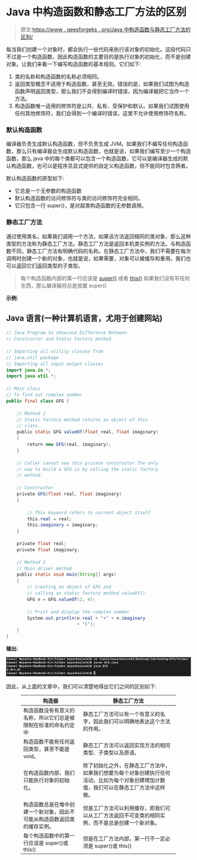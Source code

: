 # Java 中构造函数和静态工厂方法的区别

> 原文:[https://www . geesforgeks . org/Java 中构造函数与静态工厂方法的区别/](https://www.geeksforgeeks.org/difference-between-constructor-and-static-factory-method-in-java/)

每当我们创建一个对象时，都会执行一些代码来执行该对象的初始化。这段代码只不过是一个构造函数，因此构造函数的主要目的是执行对象的初始化，而不是创建对象。让我们来看一下编写构造函数的基本规则。它们如下:

1.  类的名称和构造函数的名称必须相同。
2.  返回类型概念不适用于构造函数，甚至无效。错误的是，如果我们试图为构造函数声明返回类型，那么我们不会得到编译时错误，因为编译器把它当作一个方法。
3.  构造函数唯一适用的修饰符是公共、私有、受保护和默认。如果我们试图使用任何其他修饰符，我们会得到一个编译时错误，这里不允许使用修饰符名称。

### 默认构造函数

编译器负责生成默认构造函数，但不负责生成 JVM。如果我们不编写任何构造函数，那么只有编译器会生成默认构造函数，也就是说，如果我们编写至少一个构造函数，那么 java 中的每个类都可以包含一个构造函数，它可以是编译器生成的默认构造函数，也可以是程序员显式提供的自定义构造函数，但不能同时包含两者。

默认构造函数的原型如下:

*   它总是一个无参数的构造函数
*   默认构造函数的访问修饰符与类的访问修饰符完全相同。
*   它只包含一行 super()，是对超类构造函数的无参数调用。

### 静态工厂方法

通过使用类名，如果我们调用一个方法，如果该方法返回相同的类对象，那么这种类型的方法称为静态工厂方法。静态工厂方法是返回本机类实例的方法。与构造函数不同，静态工厂方法有明确代码的名称。在静态工厂方法中，我们不需要在每次调用时创建一个新的对象，也就是说，如果需要，对象可以被缓存和重用。我们也可以返回它们返回类型的子类型。

> 每个构造函数内部的第一行应该是 [super()](https://www.geeksforgeeks.org/super-keyword/) 或者 [this()](https://www.geeksforgeeks.org/difference-super-java/) 如果我们没有写任何东西，那么编译器将总是放置 super()

**示例:**

## Java 语言(一种计算机语言，尤用于创建网站)

```java
// Java Program to showcase Difference Between
// Constructor and Static Factory method

// Importing all utility classes from
// java.util package
// Importing all input output classes
import java.io.*;
import java.util.*;

// Main class
// To find out complex number
public final class GFG {

    // Method 1
    // Static factory method returns an object of this
    // class.
    public static GFG valueOf(float real, float imaginary)
    {
        return new GFG(real, imaginary);
    }

    // Caller cannot see this private constructor.The only
    // way to build a GFG is by calling the static factory
    // method.

    // Constructor
    private GFG(float real, float imaginary)
    {

        // This keyword refers to current object itself
        this.real = real;
        this.imaginary = imaginary;
    }

    private float real;
    private float imaginary;

    // Method 2
    // Main driver method
    public static void main(String[] args)
    {
        // Creating an object of GFG and
        // calling an static factory method valueOf()
        GFG n = GFG.valueOf(2, 4);

        // Print and display the complex number
        System.out.println(n.real + "+" + n.imaginary
                           + "i");
    }
}
```

**输出:**

![](img/5fdf6c58c8fc428f297587447298b61e.png)

因此，从上面的文章中，我们可以清楚地得出它们之间的区别如下:

<figure class="table">

| 构造器 | 静态工厂方法 |
| --- | --- |
| 构造函数没有有意义的名称，所以它们总是被限制在标准的命名约定中 | 静态工厂方法可以有一个有意义的名字，因此我们可以明确地表达这个方法的作用。 |
| 构造函数不能有任何返回类型，甚至不能是 void。 | 静态工厂方法可以返回实现方法的相同类型、子类型以及原语。 |
| 在构造函数内部，我们只能执行对象的初始化。 | 除了初始化之外，在静态工厂方法中，如果我们想要为每个对象创建执行任何活动，比如为每个对象创建增加计数值，我们可以在静态工厂方法中这样做。 |
| 构造函数总是在堆中创建一个新对象，因此不可能从构造函数返回类的缓存实例。 | 但是工厂方法可以利用缓存，即我们可以从工厂方法返回不可变类的相同实例，而不是总是创建一个新对象。 |
| 每个构造函数中的第一行应该是 super()或 this() | 但是在工厂方法内部，第一行不一定必须是 super()或 this() |

</figure>